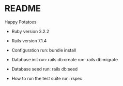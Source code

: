 # README

Happy Potatoes

* Ruby version
3.2.2

* Rails version
7.1.4

* Configuration
run: bundle install

* Database init
run: rails db:create
run: rails db:migrate

* Database seed
run: rails db:seed

* How to run the test suite
run: rspec
